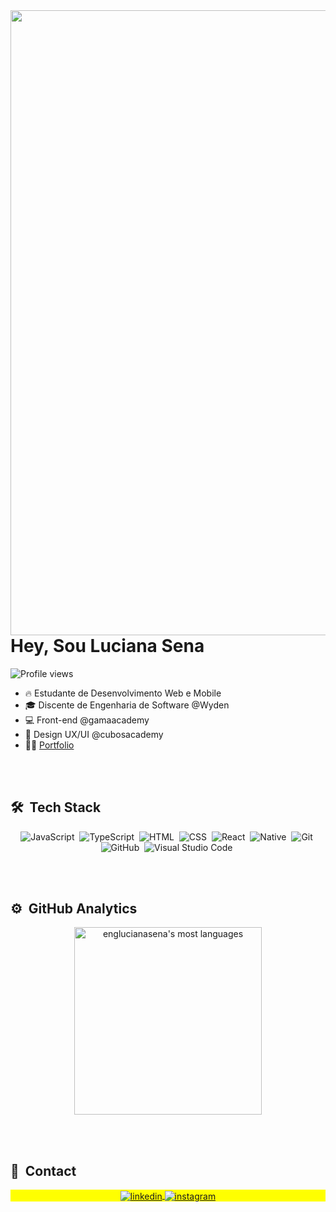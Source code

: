 <img align="right" height="1000em" src="https://raw.githubusercontent.com/gist/englucianasena/c21a6e2fdbaf25a2d9b1a73c52c0671c/raw/5b32f51abde2db6f46789b733441090cbda53a4a/githubcard.svg"/>
<h1 align="left">Hey, Sou Luciana Sena</h1>
<p align="left"> <img src="https://komarev.com/ghpvc/?username=englucianasena&color=yellow" alt="Profile views" /> </p>

- 🔥 Estudante de Desenvolvimento Web e Mobile
- 🎓 Discente de Engenharia de Software @Wyden
- 💻 Front-end @gamaacademy
- 🎨 Design UX/UI @cubosacademy
- 👨‍💻 [Portfolio](https://portfolio-sena.vercel.app/#) 



<br><br>
## 🛠 &nbsp;Tech Stack
<div align="center"> 

![JavaScript](https://img.shields.io/badge/-JavaScript-05122A?style=flat&logo=javascript)&nbsp;
![TypeScript](https://img.shields.io/badge/-TypeScript-05122A?style=flat&logo=typescript)&nbsp;
![HTML](https://img.shields.io/badge/-HTML-05122A?style=flat&logo=HTML5)&nbsp;
![CSS](https://img.shields.io/badge/-CSS-05122A?style=flat&logo=CSS3&logoColor=1572B6)&nbsp;
![React](https://img.shields.io/badge/-React-05122A?style=flat&logo=react)&nbsp;
![Native](https://img.shields.io/badge/-Native-05122A?style=flat&logo=native)&nbsp;
![Git](https://img.shields.io/badge/-Git-05122A?style=flat&logo=git)&nbsp;
![GitHub](https://img.shields.io/badge/-GitHub-05122A?style=flat&logo=github)&nbsp;
![Visual Studio Code](https://img.shields.io/badge/-Visual%20Studio%20Code-05122A?style=flat&logo=visual-studio-code&logoColor=007ACC)&nbsp;
</div>
<br><br>

## ⚙️ &nbsp;GitHub Analytics

<div align="center">
<a href="https://github.com/englucianasena/convoychat">
  <img width="300em" src="https://github-readme-stats.vercel.app/api/top-langs/?username=englucianasena&layout=compact&theme=vision-friendly-dark" alt="englucianasena's most languages"/>
</a>
</div>

<br><br>

## 👾 &nbsp;Contact

 <p align="center" style="background:yellow">
<a href="https://linkedin.com/in/englucianasena" target="_blank">
  <img align="center" src="https://img.shields.io/badge/-lucianasena-05122A?style=flat&logo=linkedin" alt="linkedin"/>
</a>
<a href="https://instagram.com/sena.on" target="_blank">
 <img align="center" src="https://img.shields.io/badge/-sena.on-05122A?style=flat&logo=instagram" alt="instagram"/>
</a>
 </p>
 
<!-- <p align="left" style="background:yellow">
<a href="https://codepen.io/maykbrito" target="_blank">
  <img align="center" src="https://img.shields.io/badge/-maykbrito-05122A?style=flat&logo=codepen" alt="codepen"/>
</a> -->
<!-- <a href="https://twitter.com/maykbrito" target="_blank">
  <img align="center" src="https://img.shields.io/badge/-maykbrito-05122A?style=flat&logo=twitter" alt="twitter"/>  
</a> -->
<!-- <a href="https://youtube.com/maykbrito" target="_blank">
 <img align="center" src="https://img.shields.io/badge/-maykbrito-05122A?style=flat&logo=youtube" alt="youtube"/>
</a></p>  -->


<!-- ## 🎮 Fun

  ![Snake animation](https://github.com/rafaballerini/rafaballerini/blob/output/github-contribution-grid-snake.svg) -->
